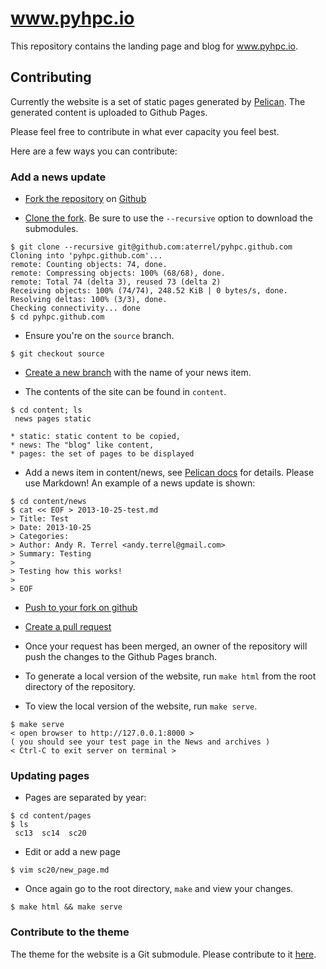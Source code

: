 www.pyhpc.io
============

This repository contains the landing page and blog for www.pyhpc.io. 

## Contributing

Currently the website is a set of static pages generated by
[Pelican](http://getpelican.org).  The generated content is uploaded
to Github Pages.

Please feel free to contribute in what ever capacity you feel best.

Here are a few ways you can contribute:

### Add a news update

* [Fork the repository](https://help.github.com/articles/fork-a-repo) on
  [Github](https://github.com/pyHPC/pyhpc.github.com)

* [Clone the fork](https://help.github.com/articles/fork-a-repo#step-2-clone-your-fork). Be sure to use the `--recursive` option to download the submodules.

```
$ git clone --recursive git@github.com:aterrel/pyhpc.github.com
Cloning into 'pyhpc.github.com'...
remote: Counting objects: 74, done.
remote: Compressing objects: 100% (68/68), done.
remote: Total 74 (delta 3), reused 73 (delta 2)
Receiving objects: 100% (74/74), 248.52 KiB | 0 bytes/s, done.
Resolving deltas: 100% (3/3), done.
Checking connectivity... done
$ cd pyhpc.github.com
```

* Ensure you're on the `source` branch.

```
$ git checkout source
```

* [Create a new branch](https://help.github.com/articles/fork-a-repo#create-branches) with the name of your news item.


* The contents of the site can be found in `content`.
```
$ cd content; ls
 news pages static
```
    * static: static content to be copied,
    * news: The "blog" like content,
    * pages: the set of pages to be displayed


* Add a news item in content/news, see
  [Pelican docs](https://docs.getpelican.com/en/4.2.0/content.html)
  for details. Please use Markdown! An example of a news update is shown:

```
$ cd content/news
$ cat << EOF > 2013-10-25-test.md
> Title: Test
> Date: 2013-10-25
> Categories: 
> Author: Andy R. Terrel <andy.terrel@gmail.com>
> Summary: Testing
> 
> Testing how this works!
> 
> EOF
```

* [Push to your fork on github](https://help.github.com/articles/fork-a-repo#push-commits)
 
* [Create a pull request](https://help.github.com/articles/using-pull-requests)

* Once your request has been merged, an owner of the repository will push the changes to the Github Pages branch.

* To generate a local version of the website, run `make html` from the root directory of the repository.

* To view the local version of the website, run `make serve`.
```
$ make serve
< open browser to http://127.0.0.1:8000 >
( you should see your test page in the News and archives )
< Ctrl-C to exit server on terminal >
```

### Updating pages

  * Pages are separated by year:
```
$ cd content/pages
$ ls
 sc13  sc14  sc20
```

  * Edit or add a new page

```
$ vim sc20/new_page.md
```

  * Once again go to the root directory, `make` and view your changes.
```
$ make html && make serve
```

### Contribute to the theme
The theme for the website is a Git submodule. Please contribute to it [here](https://github.com/pyHPC/pyhpc-2020-theme).
